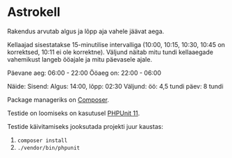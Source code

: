 # Astrokell

Rakendus arvutab algus ja lõpp aja vahele jäävat aega.

Kellaajad sisestatakse 15-minutilise intervalliga (10:00, 10:15, 10:30, 10:45 on korrektsed, 10:11 ei
ole korrektne). Väljund näitab mitu tundi kellaaegade vahemikust langeb ööajale ja mitu päevasele
ajale.

Päevane aeg: 06:00 - 22:00
Ööaeg on: 22:00 - 06:00

Näide:
Sisend:
Algus: 14:00, lõpp: 02:30
Väljund:
öö: 4,5 tundi
päev: 8 tundi

Package manageriks on [Composer](https://getcomposer.org/).

Testide on loomiseks on kasutusel [PHPUnit 11](https://phpunit.de/getting-started/phpunit-11.html).

Testide käivitamiseks jooksutada projekti juur kaustas:

1) `composer install`
3) `./vendor/bin/phpunit`